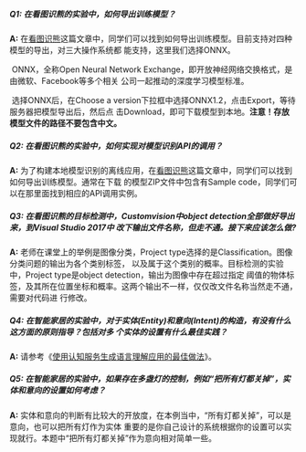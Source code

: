 ##### Q1: 在看图识熊的实验中，如何导出训练模型？

**A:** 在[看图识熊](1.Notebooks/4.Lesson-Docs/lesson04-深度学习.01-定制化(看图识熊)/Bear-Recognition.md)这篇文章中，同学们可以找到如何导出训练模型。目前支持对四种模型的导出，对三大操作系统都	 能支持，这里我们选择ONNX。

​	ONNX，全称Open Neural Network Exchange，即开放神经网络交换格式，是由微软、Facebook等多个相关	公司一起推动的深度学习模型标准。

​	选择ONNX后，在Choose a version下拉框中选择ONNX1.2，点击Export，等待服务器把模型导出后，然后点	击Download，即可下载模型到本地。**注意！存放模型文件的路径不要包含中文。**

##### Q2: 在看图识熊的实验中，如何实现对模型识别API的调用？

**A:** 为了构建本地模型识别的离线应用，在[看图识熊](1.Notebooks/4.Lesson-Docs/lesson04-深度学习.01-定制化(看图识熊)/Bear-Recognition.md)这篇文章中，同学们可以找到如何导出训练模型。通常在下载	 的模型ZIP文件中包含有Sample code，同学们可以在那里面找到相应的API调用实例。

##### Q3: 在看图识熊的目标检测中，Customvision中object detection全部做好导出来，到Visual Studio 2017中		改下输出文件名称，但走不通。接下来应该怎么做?

**A:** 老师在课堂上的举例是图像分类，Project type选择的是Classification。图像分类问题的输出为各个类别标签，	 以及属于这个类别的概率。目标检测的实验中，Project type是object detection，输出为图像中存在超过指定	 阈值的物体标签，及其所在位置坐标和概率。这两个输出不一样，仅仅改文件名称当然走不通，需要对代码进	 行修改。

##### Q4: 在智能家居的实验中，对于实体(Entity)和意向(Intent)的构造，有没有什么这方面的原则指导？包括对多		个实体的设置有什么最佳实践？

**A:** 请参考《[使用认知服务生成语言理解应用的最佳做法](https://docs.microsoft.com/zh-cn/azure/cognitive-services/LUIS/luis-concept-best-practices)》。 

##### Q5: 在智能家居的实验中，如果存在多盏灯的控制，例如“把所有灯都关掉”，实体和意向的设置如何考虑？

**A:**  实体和意向的判断有比较大的开放度，在本例当中，“所有灯都关掉”，可以是意向，也可以把所有灯作为实体	  重要的是你自己设计的系统根据你的设置可以实现就行。本题中“把所有灯都关掉”作为意向相对简单一些。